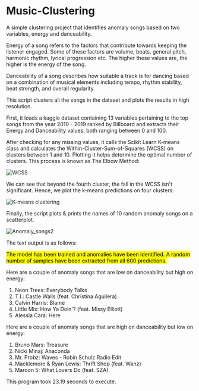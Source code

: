 # Music-Clustering

A simple clustering project that identifies anomaly songs based on two variables, energy and danceability. 

Energy of a song refers to the factors that contribute towards keeping the listener engaged. Some of these factors are volume, beats, general pitch, harmonic rhythm, lyrical progression etc. The higher these values are, the higher is the energy of the song.

Danceability of a song describes how suitable a track is for dancing based on a combination of musical elements including tempo, rhythm stability, beat strength, and overall regularity.

This script clusters all the songs in the dataset and plots the results in high resolution. 

First, it loads a kaggle dataset containing 13 variables pertaining to the top songs from the year 2010 - 2019 ranked by Billboard and extracts their Energy and Danceability values, both ranging between 0 and 100.

After checking for any missing values, it calls the Scikit Learn K-means class and calculates the Within-Cluster-Sum-of-Squares (WCSS) on clusters between 1 and 10. Plotting it helps determine the optimal number of clusters. This process is known as The Elbow Method:

![WCSS](https://user-images.githubusercontent.com/64068083/101480925-5df40a80-397a-11eb-8787-ba5eb1362e42.png)

We can see that beyond the fourth cluster, the fall in the WCSS isn't significant. Hence, we plot the k-means predictions on four clusters:

![K-means clustering](https://user-images.githubusercontent.com/64068083/101481312-f8544e00-397a-11eb-80b9-40e352ac9e0f.png)

Finally, the script plots & prints the names of 10 random anomaly songs on a scatterplot.

![Anomaly_songs2](https://user-images.githubusercontent.com/64068083/101482443-bfb57400-397c-11eb-8370-157710c5fbbd.png)

The text output is as follows:

<mark>The model has been trained and anomalies have been identified. A random number of samples have been extracted from all 600 predictions.

Here are a couple of anomaly songs that are low on danceability but high on energy:

1) Neon Trees: Everybody Talks
2) T.I.: Castle Walls (feat. Christina Aguilera)
3) Calvin Harris: Blame
4) Little Mix: How Ya Doin'? (feat. Missy Elliott)
5) Alessia Cara: Here

Here are a couple of anomaly songs that are high on danceability but low on energy:

1) Bruno Mars: Treasure
2) Nicki Minaj: Anaconda
3) Mr. Probz: Waves - Robin Schulz Radio Edit
4) Macklemore & Ryan Lewis: Thrift Shop (feat. Wanz)
5) Maroon 5: What Lovers Do (feat. SZA)

This program took 23.19 seconds to execute.
</mark>
